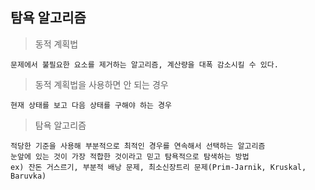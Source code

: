 ## 탐욕 알고리즘

>동적 계획법

```
문제에서 불필요한 요소를 제거하는 알고리즘, 계산량을 대폭 감소시킬 수 있다.
```

>동적 계획법을 사용하면 안 되는 경우

```
현재 상태를 보고 다음 상태를 구해야 하는 경우
```

>탐욕 알고리즘

```
적당한 기준을 사용해 부분적으로 최적인 경우를 연속해서 선택하는 알고리즘
눈앞에 있는 것이 가장 적합한 것이라고 믿고 탐욕적으로 탐색하는 방법
ex) 잔돈 거스르기, 부분적 배낭 문제, 최소신장트리 문제(Prim-Jarnik, Kruskal, Baruvka)
```

